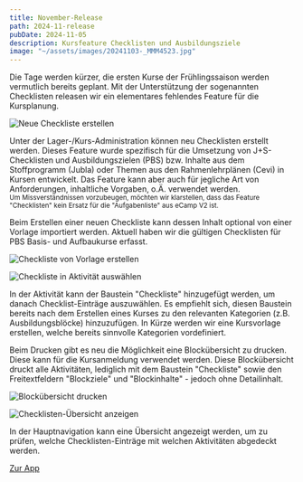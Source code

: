 ```yaml
---
title: November-Release
path: 2024-11-release
pubDate: 2024-11-05
description: Kursfeature Checklisten und Ausbildungsziele
image: "~/assets/images/20241103-_MMM4523.jpg"
---
```


Die Tage werden kürzer, die ersten Kurse der Frühlingssaison werden vermutlich bereits geplant. Mit der Unterstützung der sogenannten Checklisten releasen wir ein elementares fehlendes Feature für die Kursplanung.

<div class="simple-columns">

![Neue Checkliste erstellen](~/assets/images/2024-11/checklist-create-de.webp)

<div>

Unter der Lager-/Kurs-Administration können neu Checklisten erstellt werden. Dieses Feature wurde spezifisch für die Umsetzung von J+S-Checklisten und Ausbildungszielen (PBS) bzw. Inhalte aus dem Stoffprogramm (Jubla) oder Themen aus den Rahmenlehrplänen (Cevi) in Kursen entwickelt. Das Feature kann aber auch für jegliche Art von Anforderungen, inhaltliche Vorgaben, o.Ä. verwendet werden.
<br />
<small>
Um Missverständnissen vorzubeugen, möchten wir klarstellen, dass das Feature "Checklisten" kein Ersatz für die "Aufgabenliste" aus eCamp V2 ist.
</small>

</div>
</div>
<div class="simple-columns">
<div>

Beim Erstellen einer neuen Checkliste kann dessen Inhalt optional von einer Vorlage importiert werden. Aktuell haben wir die gültigen Checklisten für PBS Basis- und Aufbaukurse erfasst.

</div>

![Checkliste von Vorlage erstellen](~/assets/images/2024-11/checklist-template-de.webp)

</div>
<div class="simple-columns">

![Checkliste in Aktivität auswählen](~/assets/images/2024-11/checklist-activity-de.webp)

<div>

In der Aktivität kann der Baustein "Checkliste" hinzugefügt werden, um danach Checklist-Einträge auszuwählen. Es empfiehlt sich, diesen Baustein bereits nach dem Erstellen eines Kurses zu den relevanten Kategorien (z.B. Ausbildungsblöcke) hinzuzufügen. In Kürze werden wir eine Kursvorlage erstellen, welche bereits sinnvolle Kategorien vordefiniert.

</div>
</div>

<div class="simple-columns">
<div>

Beim Drucken gibt es neu die Möglichkeit eine Blockübersicht zu drucken. Diese kann für die Kursanmeldung verwendet werden. Diese Blockübersicht druckt alle Aktivitäten, lediglich mit dem Baustein "Checkliste" sowie den Freitextfeldern "Blockziele" und "Blockinhalte" - jedoch ohne Detailinhalt.

</div>

![Blockübersicht drucken](~/assets/images/2024-11/checklist-print-de.webp)

</div>

<div class="simple-columns">

![Checklisten-Übersicht anzeigen](~/assets/images/2024-11/checklist-overview-de.webp)

<div>

In der Hauptnavigation kann eine Übersicht angezeigt werden, um zu prüfen, welche Checklisten-Einträge mit welchen Aktivitäten abgedeckt werden.

</div>
</div>

<a class="btn secondary mr-4 mb-4" href="https://app.ecamp3.ch" target="_blank">Zur App</a>
